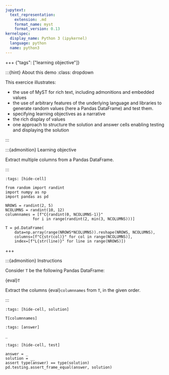 ```yaml
---
jupytext:
  text_representation:
    extension: .md
    format_name: myst
    format_version: 0.13
kernelspec:
  display_name: Python 3 (ipykernel)
  language: python
  name: python3
---
```


+++ {"tags": ["learning objective"]}

:::{hint} About this demo
:class: dropdown

This exercice illustrates:
- the use of MyST for rich text, including admonitions and embedded values
- the use of arbitrary features of the underlying language and
  libraries to generate random values (here a Pandas DataFrame) and
  test them.
- specifying learning objectives as a narrative
- the rich display of values
- one approach to structure the solution and answer cells enabling
  testing and displaying the solution

:::

:::{admonition} Learning objective

Extract multiple columns from a Pandas DataFrame.

:::


```{code-cell} ipython3
:tags: [hide-cell]

from random import randint
import numpy as np
import pandas as pd

NROWS = randint(2, 5)
NCOLUMNS = randint(10, 12)
columnnames = [f"C{randint(0, NCOLUMNS-1)}"
            for i in range(randint(2, min(3, NCOLUMNS)))]

T = pd.DataFrame(
    data=np.array(range(NROWS*NCOLUMNS)).reshape(NROWS, NCOLUMNS),
    columns=[f"C{str(col)}" for col in range(NCOLUMNS)],
    index=[f"L{str(line)}" for line in range(NROWS)])
```

+++

:::{admonition} Instructions

Consider `T` be the following Pandas DataFrame:

{eval}`T`

Extract the columns {eval}`columnnames` from `T`, in the given order.

:::

```{code-cell} ipython3
:tags: [hide-cell, solution]

T[columnnames]
```

```{code-cell} ipython3
:tags: [answer]

_
```

```{code-cell} ipython3
:tags: [hide-cell, test]

answer = _
solution = __
assert type(answer) == type(solution)
pd.testing.assert_frame_equal(answer, solution)
```
